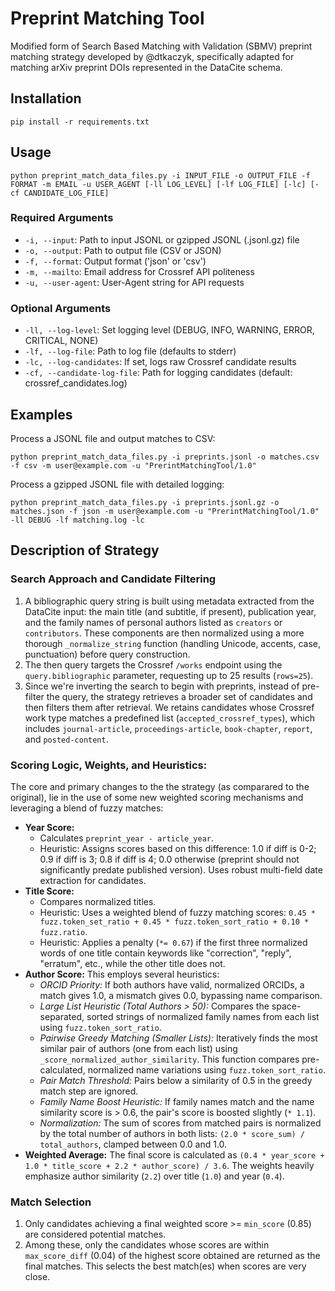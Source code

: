 # Preprint Matching Tool

Modified form of Search Based Matching with Validation (SBMV) preprint matching strategy developed by @dtkaczyk, specifically adapted for matching arXiv preprint DOIs represented in the DataCite schema.

## Installation

```
pip install -r requirements.txt
```

## Usage

```
python preprint_match_data_files.py -i INPUT_FILE -o OUTPUT_FILE -f FORMAT -m EMAIL -u USER_AGENT [-ll LOG_LEVEL] [-lf LOG_FILE] [-lc] [-cf CANDIDATE_LOG_FILE]
```

### Required Arguments
- `-i, --input`: Path to input JSONL or gzipped JSONL (.jsonl.gz) file
- `-o, --output`: Path to output file (CSV or JSON)
- `-f, --format`: Output format ('json' or 'csv')
- `-m, --mailto`: Email address for Crossref API politeness
- `-u, --user-agent`: User-Agent string for API requests

### Optional Arguments
- `-ll, --log-level`: Set logging level (DEBUG, INFO, WARNING, ERROR, CRITICAL, NONE)
- `-lf, --log-file`: Path to log file (defaults to stderr)
- `-lc, --log-candidates`: If set, logs raw Crossref candidate results
- `-cf, --candidate-log-file`: Path for logging candidates (default: crossref_candidates.log)


## Examples

Process a JSONL file and output matches to CSV:
```
python preprint_match_data_files.py -i preprints.jsonl -o matches.csv -f csv -m user@example.com -u "PrerintMatchingTool/1.0"
```

Process a gzipped JSONL file with detailed logging:
```
python preprint_match_data_files.py -i preprints.jsonl.gz -o matches.json -f json -m user@example.com -u "PrerintMatchingTool/1.0" -ll DEBUG -lf matching.log -lc
```

## Description of Strategy


### Search Approach and Candidate Filtering

1.  A bibliographic query string is built using metadata extracted from the DataCite input: the main title (and subtitle, if present), publication year, and the family names of personal authors listed as `creators` or `contributors`. These components are then normalized using a more thorough `_normalize_string` function (handling Unicode, accents, case, punctuation) before query construction.
2. The then query targets the Crossref `/works` endpoint using the `query.bibliographic` parameter, requesting up to 25 results (`rows=25`).
3. Since we're inverting the search to begin with preprints, instead of pre-filter the query, the strategy retrieves a broader set of candidates and then filters them after retrieval. We retains candidates whose Crossref work type matches a predefined list (`accepted_crossref_types`), which includes `journal-article`, `proceedings-article`, `book-chapter`, `report`, and `posted-content`. 


### Scoring Logic, Weights, and Heuristics:

The core and primary changes to the the strategy (as comparared to the original), lie in the use of some new weighted scoring mechanisms and leveraging a blend of fuzzy matches:

* **Year Score:**
    * Calculates `preprint_year - article_year`.
    * Heuristic: Assigns scores based on this difference: 1.0 if diff is 0-2; 0.9 if diff is 3; 0.8 if diff is 4; 0.0 otherwise (preprint should not significantly predate published version). Uses robust multi-field date extraction for candidates.
* **Title Score:**
    * Compares normalized titles.
    * Heuristic: Uses a weighted blend of fuzzy matching scores: `0.45 * fuzz.token_set_ratio + 0.45 * fuzz.token_sort_ratio + 0.10 * fuzz.ratio`.
    * Heuristic: Applies a penalty (`*= 0.67`) if the first three normalized words of one title contain keywords like "correction", "reply", "erratum", etc., while the other title does not.
* **Author Score:** This employs several heuristics:
    * *ORCID Priority:* If both authors have valid, normalized ORCIDs, a match gives 1.0, a mismatch gives 0.0, bypassing name comparison.
    * *Large List Heuristic (Total Authors > 50):* Compares the space-separated, sorted strings of normalized family names from each list using `fuzz.token_sort_ratio`.
    * *Pairwise Greedy Matching (Smaller Lists):* Iteratively finds the most similar pair of authors (one from each list) using `_score_normalized_author_similarity`. This function compares pre-calculated, normalized name variations using `fuzz.token_sort_ratio`.
    * *Pair Match Threshold:* Pairs below a similarity of 0.5 in the greedy match step are ignored.
    * *Family Name Boost Heuristic:* If family names match and the name similarity score is > 0.6, the pair's score is boosted slightly (`* 1.1`).
    * *Normalization:* The sum of scores from matched pairs is normalized by the total number of authors in both lists: `(2.0 * score_sum) / total_authors`, clamped between 0.0 and 1.0.
* **Weighted Average:** The final score is calculated as `(0.4 * year_score + 1.0 * title_score + 2.2 * author_score) / 3.6`. The weights heavily emphasize author similarity (`2.2`) over title (`1.0`) and year (`0.4`).

### Match Selection

1. Only candidates achieving a final weighted score >= `min_score` (0.85) are considered potential matches.
2. Among these, only the candidates whose scores are within `max_score_diff` (0.04) of the highest score obtained are returned as the final matches. This selects the best match(es) when scores are very close.
